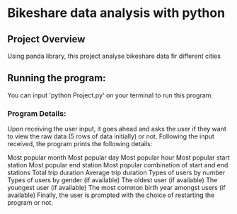 # Bikeshare data analysis with python

## Project Overview
Using panda library, this project analyse bikeshare data fir different cities

## Running the program:

You can input 'python Project.py' on your terminal to run this program. 
### Program Details:

Upon receiving the user input, it goes ahead and asks the user if they want to view the raw data (5 rows of data initially) or not. Following the input received, the program prints the following details:

Most popular month
Most popular day
Most popular hour
Most popular start station
Most popular end station
Most popular combination of start and end stations
Total trip duration
Average trip duration
Types of users by number
Types of users by gender (if available)
The oldest user (if available)
The youngest user (if available)
The most common birth year amongst users (if available)
Finally, the user is prompted with the choice of restarting the program or not.
